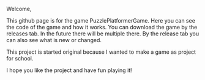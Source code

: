 Welcome,

This github page is for the game PuzzlePlatformerGame. Here you can see the code of the game and how it works. You can download the game by the releases tab. In the future there will be multiple there. By the release tab you can also see what is new or changed.

This project is started original because I wanted to make a game as project for school. 

I hope you like the project and have fun playing it!
